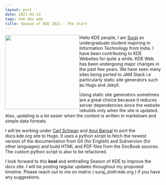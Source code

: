 ```yaml
---
layout: post
date: 2021-01-13
tags: kde dev web
title: Season of KDE 2021 - The start
---
```


<img src="https://community.kde.org/images.community/thumb/7/79/Mascot_konqi-app-dev.png/651px-Mascot_konqi-app-dev.png" style="height: 15rem; width: auto; float:left; ">

Hello KDE people, I am [Suraj](https://invent.kde.org/users/surajsloth) an undergraduate student majoring in Information Technology from India. I have been contributing to KDE Websites for quite a while. KDE Web has been undergoing major changes in the past few years. We have seen many sites being ported to JAM Stack i.e particularly static site generators such as Hugo and Jekyll. 

Using static site generators sometimes are a great choice because it reduces server dependencies since the website rebuilds only when the site is updated. Also, updating is a lot easier when the content is written in markdown and simple data formats.

I will be working under [Carl Schwan](https://invent.kde.org/carlschwan) and [Anuj Bansal](https://invent.kde.org/anujbansal) to port the docs.kde.org site to Hugo. It uses a python script to fetch the newest version of the documentation from Git (for English) and Subversion (for other languages) and build HTML and PDF files from the DocBook sources. The custom python script is also to be refactored.

I look forward to this **kool** and enthralling Season of KDE to improve the docs site. I will be posting regular updates throughout my proposed timeline. Please reach out to me on matrix ( suraj_sloth:kde.org ) if you have any suggestions. 